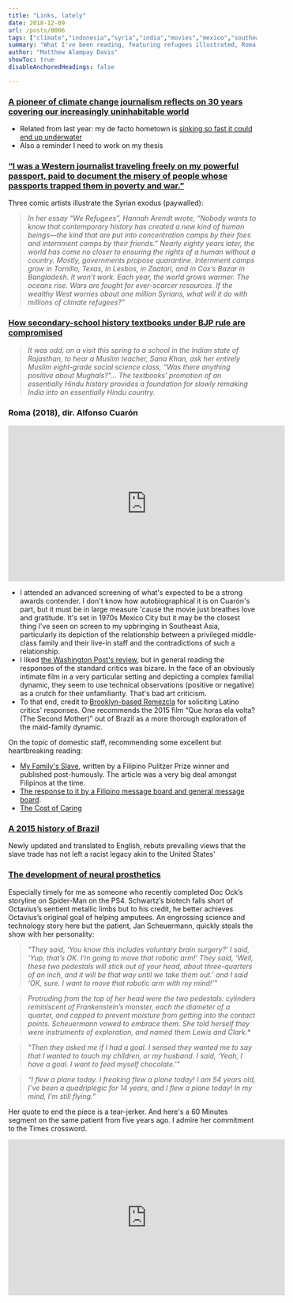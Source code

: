 ```yaml
---
title: "Links, lately"
date: 2018-12-09
url: /posts/0006
tags: ["climate","indonesia","syria","india","movies","mexico","southeast asia","philippines","class","brazil","technology","disability"]
summary: "What I've been reading, featuring refugees illustrated, Roma (2018), and neural prosthetics"
author: "Matthew Alampay Davis"
showToc: true
disableAnchoredHeadings: false

---
```


### [A pioneer of climate change journalism reflects on 30 years covering our increasingly uninhabitable world](https://www.newyorker.com/magazine/2018/11/26/how-extreme-weather-is-shrinking-the-planet)

+ Related from last year: my de facto hometown is [sinking so fast it could end up underwater](https://www.nytimes.com/interactive/2017/12/21/world/asia/jakarta-sinking-climate.html)
+ Also a reminder I need to work on my thesis

### [“I was a Western journalist traveling freely on my powerful passport, paid to document the misery of people whose passports trapped them in poverty and war.”](https://www.nybooks.com/articles/2018/12/06/syrian-refugees-where-else-can-they-go/)

Three comic artists illustrate the Syrian exodus (paywalled):

> *In her essay “We Refugees”, Hannah Arendt wrote, “Nobody wants to know that contemporary history has created a new kind of human beings—the kind that are put into concentration camps by their foes and internment camps by their friends.” Nearly eighty years later, the world has come no closer to ensuring the rights of a human without a country. Mostly, governments propose quarantine. Internment camps grow in Tornillo, Texas, in Lesbos, in Zaatari, and in Cox’s Bazar in Bangladesh. It won’t work. Each year, the world grows warmer. The oceans rise. Wars are fought for ever-scarcer resources. If the wealthy West worries about one million Syrians, what will it do with millions of climate refugees?”*

### [How secondary-school history textbooks under BJP rule are compromised](https://www.nybooks.com/articles/2018/12/06/indias-dangerous-new-curriculum/)

> *It was odd, on a visit this spring to a school in the Indian state of Rajasthan, to hear a Muslim teacher, Sana Khan, ask her entirely Muslim eight-grade social science class, “Was there anything positive about Mughals?"... The textbooks’ promotion of an essentially Hindu history provides a foundation for slowly remaking India into an essentially Hindu country.*

### Roma (2018), dir. Alfonso Cuarón

<iframe width="560" height="315" src="https://www.youtube.com/embed/6BS27ngZtxg?si=rmyKoKbyEe88QtVV" title="YouTube video player" frameborder="0" allow="accelerometer; autoplay; clipboard-write; encrypted-media; gyroscope; picture-in-picture; web-share" allowfullscreen></iframe>

+ I attended an advanced screening of what's expected to be a strong awards contender. I don't know how autobiographical it is on Cuarón's part, but it must be in large measure 'cause the movie just breathes love and gratitude. It's set in 1970s Mexico City but it may be the closest thing I've seen on screen to my upbringing in Southeast Asia, particularly its depiction of the relationship between a privileged middle-class family and their live-in staff and the contradictions of such a relationship.
+ I liked [the Washington Post's review](https://www.washingtonpost.com/goingoutguide/movies/no-the-movie-roma-isnt-as-good-as-youve-heard-its-even-better/2018/12/05/480c866c-f592-11e8-bc79-68604ed88993_story.html?utm_term=.e7d52a398ad4), but in general reading the responses of the standard critics was bizare. In the face of an obviously intimate film in a very particular setting and depicting a complex familial dynamic, they seem to use technical observations (positive or negative) as a crutch for their unfamiliarity. That's bad art criticism.
+ To that end, credit to [Brooklyn-based Remezcla](http://remezcla.com/lists/film/latino-film-critics-review-roma-alfonso-cuaron/) for soliciting Latino critics' responses. One recommends the 2015 film “Que horas ela volta? (The Second Mother)” out of Brazil as a more thorough exploration of the maid-family dynamic.

On the topic of domestic staff, recommending some excellent but heartbreaking reading:
+ [My Family's Slave](https://www.theatlantic.com/magazine/archive/2017/06/lolas-story/524490/), written by a Filipino Pulitzer Prize winner and published post-humously. The article was a very big deal amongst Filipinos at the time.
+ [The response to it by a Filipino message board and general message board](https://www.reddit.com/r/offbeat/comments/6c7fjt/my_familys_slave_she_lived_with_us_for_56_years/). 
+ [The Cost of Caring](https://www.newyorker.com/magazine/2016/04/11/the-sacrifices-of-an-immigrant-caregiver)

### [A 2015 history of Brazil](https://www.nybooks.com/articles/2018/12/06/bolsonaro-brazils-brutal-messiah/)

Newly updated and translated to English, rebuts prevailing views that the slave trade has not left a racist legacy akin to the United States'

### [The development of neural prosthetics](https://www.newyorker.com/magazine/2018/11/26/how-to-control-a-machine-with-your-brain)

Especially timely for me as someone who recently completed Doc Ock’s storyline on Spider-Man on the PS4. Schwartz’s biotech falls short of Octavius’s sentient metallic limbs but to his credit, he better achieves Octavius’s original goal of helping amputees. An engrossing science and technology story here but the patient, Jan Scheuermann, quickly steals the show with her personality:

> *"They said, ‘You know this includes voluntary brain surgery?’ I said, ‘Yup, that’s OK. I’m going to move that robotic arm!’ They said, ‘Well, these two pedestals will stick out of your head, about three-quarters of an inch, and it will be that way until we take them out.’ and I said ‘OK, sure. I want to move that robotic arm with my mind!’"*

> *Protruding from the top of her head were the two pedestals: cylinders reminiscent of Frankenstein’s monster, each the diameter of a quarter, and capped to prevent moisture from getting into the contact points. Scheuermann vowed to embrace them. She told herself they were instruments of exploration, and named them Lewis and Clark.**

> *"Then they asked me if I had a goal. I sensed they wanted me to say that I wanted to touch my children, or my husband. I said, ‘Yeah, I have a goal. I want to feed myself chocolate.’"*

> *“I flew a plane today. I freaking flew a plane today! I am 54 years old, I’ve been a quadriplegic for 14 years, and I flew a plane today! In my mind, I’m still flying.”*

Her quote to end the piece is a tear-jerker. And here's a 60 Minutes segment on the same patient from five years ago. I admire her commitment to the Times crossword.

<iframe width="560" height="315" src="https://www.youtube.com/embed/Z3a5u6djGnE?si=PqrorRwym__ug8vu" title="YouTube video player" frameborder="0" allow="accelerometer; autoplay; clipboard-write; encrypted-media; gyroscope; picture-in-picture; web-share" allowfullscreen></iframe>

